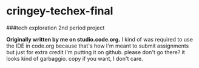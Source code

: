 # cringey-techex-final
###tech exploration 2nd period project

**Originally written by me on studio.code.org.**
I kind of was required to use the IDE in code.org because that's how I'm meant to submit assignments but just for extra credit I'm putting it on github. please don't go there? 
it looks kind of garbaggio. copy if you want, I don't care.
